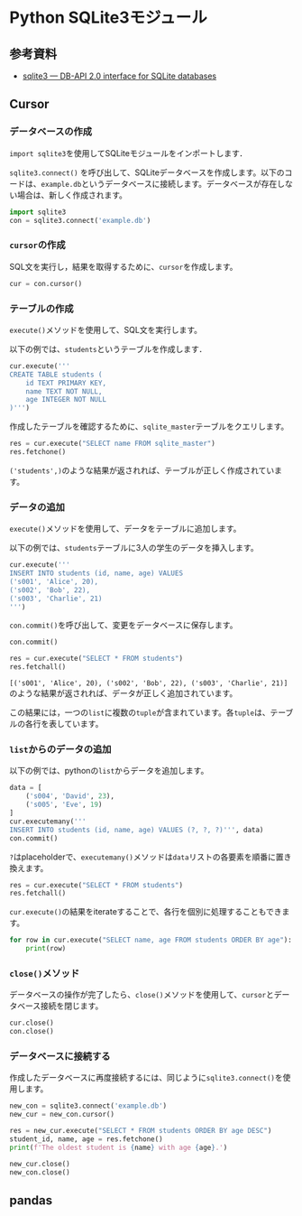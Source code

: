 # Python SQLite3モジュール

## 参考資料

- [sqlite3 — DB-API 2.0 interface for SQLite databases](https://docs.python.org/3/library/sqlite3.html)

## Cursor

### データベースの作成

`import sqlite3`を使用してSQLiteモジュールをインポートします．

`sqlite3.connect()` を呼び出して、SQLiteデータベースを作成します。以下のコードは、`example.db`というデータベースに接続します。データベースが存在しない場合は、新しく作成されます。

```python
import sqlite3
con = sqlite3.connect('example.db')
```

### `cursor`の作成

SQL文を実行し，結果を取得するために、`cursor`を作成します。

```python
cur = con.cursor()
```

### テーブルの作成

`execute()`メソッドを使用して、SQL文を実行します。

以下の例では、`students`というテーブルを作成します．

```python
cur.execute('''
CREATE TABLE students (
    id TEXT PRIMARY KEY,
    name TEXT NOT NULL,
    age INTEGER NOT NULL
)''')
```

作成したテーブルを確認するために、`sqlite_master`テーブルをクエリします。

```python
res = cur.execute("SELECT name FROM sqlite_master")
res.fetchone()
```

`('students',)`のような結果が返されれば、テーブルが正しく作成されています。


### データの追加

`execute()`メソッドを使用して、データをテーブルに追加します。

以下の例では、`students`テーブルに3人の学生のデータを挿入します。

```python
cur.execute('''
INSERT INTO students (id, name, age) VALUES
('s001', 'Alice', 20),
('s002', 'Bob', 22),
('s003', 'Charlie', 21)
''')
```

`con.commit()`を呼び出して、変更をデータベースに保存します。

```python
con.commit()
```

```python
res = cur.execute("SELECT * FROM students")
res.fetchall()
```

`[('s001', 'Alice', 20), ('s002', 'Bob', 22), ('s003', 'Charlie', 21)]`のような結果が返されれば、データが正しく追加されています。

この結果には，一つの`list`に複数の`tuple`が含まれています。各`tuple`は、テーブルの各行を表しています。

### `list`からのデータの追加

以下の例では、pythonの`list`からデータを追加します。

```python
data = [
    ('s004', 'David', 23),
    ('s005', 'Eve', 19)
]
cur.executemany('''
INSERT INTO students (id, name, age) VALUES (?, ?, ?)''', data)
con.commit()
```

`?`はplaceholderで、`executemany()`メソッドは`data`リストの各要素を順番に置き換えます。

```python
res = cur.execute("SELECT * FROM students")
res.fetchall()
```

`cur.execute()`の結果をiterateすることで、各行を個別に処理することもできます。

```python
for row in cur.execute("SELECT name, age FROM students ORDER BY age"):
    print(row)
```


### `close()`メソッド

データベースの操作が完了したら、`close()`メソッドを使用して、`cursor`とデータベース接続を閉じます。

```python
cur.close()
con.close()
```

### データベースに接続する

作成したデータベースに再度接続するには、同じように`sqlite3.connect()`を使用します。

```python
new_con = sqlite3.connect('example.db')
new_cur = new_con.cursor()

res = new_cur.execute("SELECT * FROM students ORDER BY age DESC")
student_id, name, age = res.fetchone()
print(f'The oldest student is {name} with age {age}.')

new_cur.close()
new_con.close()
```

## pandas

